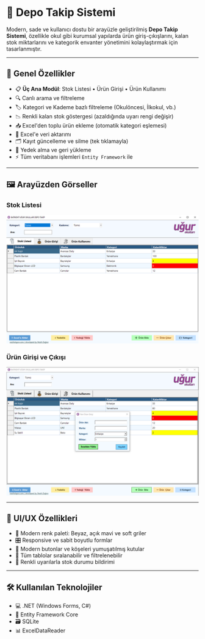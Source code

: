 # 🧮 Depo Takip Sistemi

Modern, sade ve kullanıcı dostu bir arayüzle geliştirilmiş **Depo Takip Sistemi**, özellikle okul gibi kurumsal yapılarda ürün giriş-çıkışlarını, kalan stok miktarlarını ve kategorik envanter yönetimini kolaylaştırmak için tasarlanmıştır.

---

## 🚀 Genel Özellikler

- 📋 **Üç Ana Modül**: Stok Listesi • Ürün Girişi • Ürün Kullanımı
- 🔍 Canlı arama ve filtreleme
- 🏷️ Kategori ve Kademe bazlı filtreleme (Okulöncesi, İlkokul, vb.)
- 📉 Renkli kalan stok göstergesi (azaldığında uyarı rengi değişir)
- 📥 Excel'den toplu ürün ekleme (otomatik kategori eşlemesi)
- 🧾 Excel'e veri aktarımı
- 🗂️ Kayıt güncelleme ve silme (tek tıklamayla)
- 🔄 Yedek alma ve geri yükleme
- ⚡ Tüm veritabanı işlemleri `Entity Framework` ile

---

## 🖼️ Arayüzden Görseller

### Stok Listesi
![Stok Listesi](DepoTakip/ekran-gorselleri/stoklist.PNG)

### Ürün Girişi ve Çıkışı
![Ürün Girişi](DepoTakip/ekran-gorselleri/ekle.PNG)

---

## 🎨 UI/UX Özellikleri

- 🧊 Modern renk paleti: Beyaz, açık mavi ve soft griler
- 🎛️ Responsive ve sabit boyutlu formlar
- 🔘 Modern butonlar ve köşeleri yumuşatılmış kutular
- 📐 Tüm tablolar sıralanabilir ve filtrelenebilir
- 🔔 Renkli uyarılarla stok durumu bildirimi

---

## 🛠️ Kullanılan Teknolojiler

- 💻 .NET (Windows Forms, C#)
- 🧩 Entity Framework Core
- 🗃️ SQLite
- 📊 ExcelDataReader
